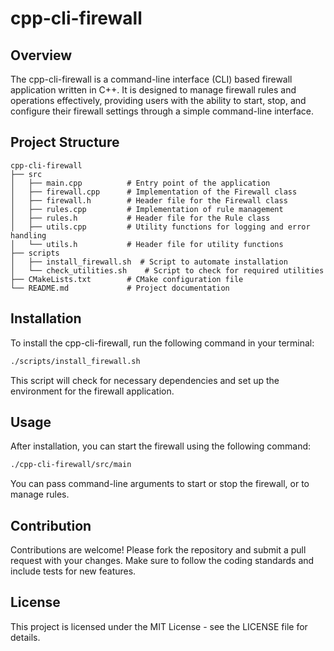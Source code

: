 # cpp-cli-firewall

## Overview
The cpp-cli-firewall is a command-line interface (CLI) based firewall application written in C++. It is designed to manage firewall rules and operations effectively, providing users with the ability to start, stop, and configure their firewall settings through a simple command-line interface.

## Project Structure
```
cpp-cli-firewall
├── src
│   ├── main.cpp          # Entry point of the application
│   ├── firewall.cpp      # Implementation of the Firewall class
│   ├── firewall.h        # Header file for the Firewall class
│   ├── rules.cpp         # Implementation of rule management
│   ├── rules.h           # Header file for the Rule class
│   ├── utils.cpp         # Utility functions for logging and error handling
│   └── utils.h           # Header file for utility functions
├── scripts
│   ├── install_firewall.sh  # Script to automate installation
│   └── check_utilities.sh    # Script to check for required utilities
├── CMakeLists.txt        # CMake configuration file
└── README.md             # Project documentation
```

## Installation
To install the cpp-cli-firewall, run the following command in your terminal:

```bash
./scripts/install_firewall.sh
```

This script will check for necessary dependencies and set up the environment for the firewall application.

## Usage
After installation, you can start the firewall using the following command:

```bash
./cpp-cli-firewall/src/main
```

You can pass command-line arguments to start or stop the firewall, or to manage rules.

## Contribution
Contributions are welcome! Please fork the repository and submit a pull request with your changes. Make sure to follow the coding standards and include tests for new features.

## License
This project is licensed under the MIT License - see the LICENSE file for details.